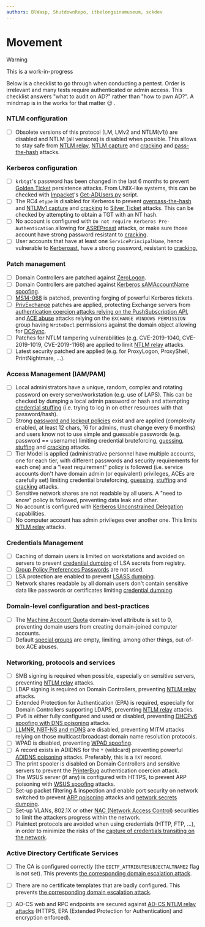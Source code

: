 ```yaml
---
authors: BlWasp, ShutdownRepo, itbelongsinamuseum, sckdev
---
```


# Movement

> [!WARNING]
> This is a work-in-progress

Below is a checklist to go through when conducting a pentest. Order is irrelevant and many tests require authenticated or admin access. This checklist answers "what to audit on AD?" rather than "how to pwn AD?". A mindmap is in the works for that matter :wink: . 

### NTLM configuration

* [ ] Obsolete versions of this protocol (LM, LMv2 and NTLM(v1)) are disabled and NTLM (all versions) is disabled when possible. This allows to stay safe from [NTLM relay](ntlm/relay), [NTLM capture](ntlm/capture) and [cracking](credentials/cracking#tips-and-tricks) and [pass-the-hash](ntlm/pth) attacks.

### Kerberos configuration

* [ ] `krbtgt`'s password has been changed in the last 6 months to prevent [Golden Ticket](../persistence/kerberos/forged-tickets) persistence attacks. From UNIX-like systems, this can be checked with [Impacket](https://github.com/SecureAuthCorp/impacket/)'s [Get-ADUsers.py](https://github.com/SecureAuthCorp/impacket/blob/master/examples/GetADUsers.py) script.
* [ ] The RC4 `etype` is disabled for Kerberos to prevent [overpass-the-hash](kerberos/opth) and [NTLMv1 capture](ntlm/capture) and [cracking](credentials/cracking#tips-and-tricks) to [Silver Ticket](../persistence/kerberos/forged-tickets) attacks. This can be checked by attempting to obtain a TGT with an NT hash.
* [ ] No account is configured with `Do not require Kerberos Pre-Authentication` allowing for [ASREProast](kerberos/asreproast) attacks, or make sure those account have strong password resistant to [cracking](credentials/cracking).
* [ ] User accounts that have at least one `ServicePrincipalName`, hence vulnerable to [Kerberoast](kerberos/kerberoast), have a strong password, resistant to [cracking.](credentials/cracking)

### Patch management

* [ ] Domain Controllers are patched against [ZeroLogon](netlogon/zerologon).
* [ ] Domain Controllers are patched against [Kerberos sAMAccountName spoofing](kerberos/samaccountname-spoofing).
* [ ] [MS14-068](kerberos/forged-tickets/ms14-068) is patched, preventing forging of powerful Kerberos tickets.
* [ ] [PrivExchange](exchange-services/privexchange) patches are applied, protecting Exchange servers from [authentication coercion attacks relying on the PushSubscription API](mitm-and-coerced-authentications/pushsubscription-abuse), and [ACE abuse](dacl/) attacks relying on the `EXCHANGE WINDOWS PERMISSION` group having `WriteDacl` permissions against the domain object allowing for [DCSync](credentials/dumping/dcsync).
* [ ] Patches for NTLM tampering vulnerabilities (e.g. CVE-2019-1040, CVE-2019-1019, CVE-2019-1166) are applied to limit [NTLM relay](ntlm/relay) attacks.
* [ ] Latest security patched are applied (e.g. for ProxyLogon, ProxyShell, PrintNightmare, ...).

### Access Management (IAM/PAM)

* [ ] Local administrators have a unique, random, complex and rotating password on every server/workstation (e.g. use of LAPS). This can be checked by dumping a local admin password or hash and attempting [credential stuffing](credentials/bruteforcing/stuffing) (i.e. trying to log in on other resources with that password/hash).
* [ ] Strong [password and lockout policies](../recon/password-policy) exist and are applied (complexity enabled, at least 12 chars, 16 for admins, must change every 6 months) and users know not to use simple and guessable passwords (e.g. password == username) limiting credential bruteforcing, [guessing](credentials/bruteforcing/guessing), [stuffing](credentials/bruteforcing/stuffing) and [cracking](credentials/cracking) attacks.
* [ ] Tier Model is applied (administrative personnel have multiple accounts, one for each tier, with different passwords and security requirements for each one) and a "least requirement" policy is followed (i.e. service accounts don't have domain admin (or equivalent) privileges, ACEs are carefully set) limiting credential bruteforcing, [guessing](credentials/bruteforcing/guessing), [stuffing](credentials/bruteforcing/stuffing) and [cracking](credentials/cracking) attacks.
* [ ] Sensitive network shares are not readable by all users. A "need to know" policy is followed, preventing data leak and other.
* [ ] No account is configured with [Kerberos Unconstrained Delegation](kerberos/delegations/#unconstrained-delegations) capabilities.
* [ ] No computer account has admin privileges over another one. This limits [NTLM relay](ntlm/relay) attacks.

### Credentials Management

* [ ] Caching of domain users is limited on workstations and avoided on servers to prevent [credential dumping](credentials/dumping/index) of LSA secrets from registry.
* [ ] [Group Policy Preferences Passwords](credentials/dumping/group-policies-preferences) are not used.
* [ ] LSA protection are enabled to prevent [LSASS dumping](credentials/dumping/lsass).
* [ ] Network shares readable by all domain users don't contain sensitive data like passwords or certificates limiting [credential dumping](credentials/dumping/network-shares).

### Domain-level configuration and best-practices

* [ ] The [Machine Account Quota](builtins/machineaccountquota) domain-level attribute is set to 0, preventing domain users from creating domain-joined computer accounts.
* [ ] Default [special groups](builtins/security-groups) are empty, limiting, among other things, out-of-box ACE abuses.

### Networking, protocols and services

* [ ] SMB signing is required when possible, especially on sensitive servers, preventing [NTLM relay](ntlm/relay) attacks.
* [ ] LDAP signing is required on Domain Controllers, preventing [NTLM relay](ntlm/relay) attacks.
* [ ] Extended Protection for Authentication (EPA) is required, especially for Domain Controllers supporting LDAPS, preventing [NTLM relay](ntlm/relay) attacks.
* [ ] IPv6 is either fully configured and used or disabled, preventing [DHCPv6 spoofing with DNS poisoning](mitm-and-coerced-authentications/dhcpv6-spoofing) attacks.
* [ ] [LLMNR, NBT-NS and mDNS](mitm-and-coerced-authentications/llmnr-nbtns-mdns-spoofing) are disabled, preventing MITM attacks relying on those multicast/broadcast domain name resolution protocols.
* [ ] WPAD is disabled, preventing [WPAD spoofing](mitm-and-coerced-authentications/wpad-spoofing).
* [ ] A record exists in ADIDNS for the `*` (wildcard) preventing powerful [ADIDNS poisoning](mitm-and-coerced-authentications/adidns-spoofing) attacks. Preferably, this is a `TXT` record.
* [ ] The print spooler is disabled on Domain Controllers and sensitive servers to prevent the [PrinterBug](print-spooler-service/printerbug) authentication coercion attack.
* [ ] The WSUS server (if any) is configured with HTTPS, to prevent ARP poisoning with [WSUS spoofing](mitm-and-coerced-authentications/wsus-spoofing) attacks.
* [ ] Set-up packet filtering & inspection and enable port security on network switched to prevent [ARP poisoning](mitm-and-coerced-authentications/arp-poisoning) attacks and [network secrets dumping](credentials/dumping/network-protocols). 
* [ ] Set-up VLANs, 802.1X or other [NAC (Network Access Control)](../../physical/networking/network-access-control) securities to limit the attackers progress within the network.
* [ ] Plaintext protocols are avoided when using credentials (HTTP, FTP, ...), in order to minimize the risks of the [capture of credentials transiting on the network](credentials/dumping/network-protocols).

### Active Directory Certificate Services

* [ ] The CA is configured correctly (the `EDITF_ATTRIBUTESUBJECTALTNAME2` flag is not set). This prevents [the corresponding domain escalation attack](adcs/certificate-authority).
* [ ] There are no certificate templates that are badly configured. This prevents [the corresponding domain escalation attack](adcs/certificate-templates).
* [ ] AD-CS web and RPC endpoints are secured against [AD-CS NTLM relay attacks](adcs/unsigned-endpoints) (HTTPS, EPA (Extended Protection for Authentication) and encryption enforced).


